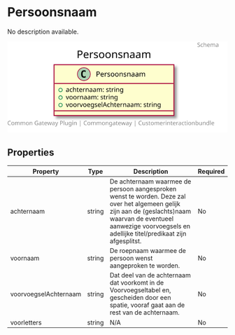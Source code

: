 # Persoonsnaam

No description available.

![Class Diagram](https://github.com/CommonGateway/CustomerInteractionBundle/blob/redesign/docs/schema/klant.persoonsnaam.svg)

## Properties

| Property | Type | Description | Required |
|----------|------|-------------|----------|
| achternaam | string | De achternaam waarmee de persoon aangesproken wenst te worden. Deze zal over het algemeen gelijk zijn aan de (geslachts)naam waarvan de eventueel aanwezige voorvoegsels en adellijke titel/predikaat zijn afgesplitst. | No |
| voornaam | string | De roepnaam waarmee de persoon wenst aangeproken te worden. | No |
| voorvoegselAchternaam | string | Dat deel van de achternaam dat voorkomt in de Voorvoegseltabel en, gescheiden door een spatie, vooraf gaat aan de rest van de achternaam. | No |
| voorletters | string | N/A | No |
